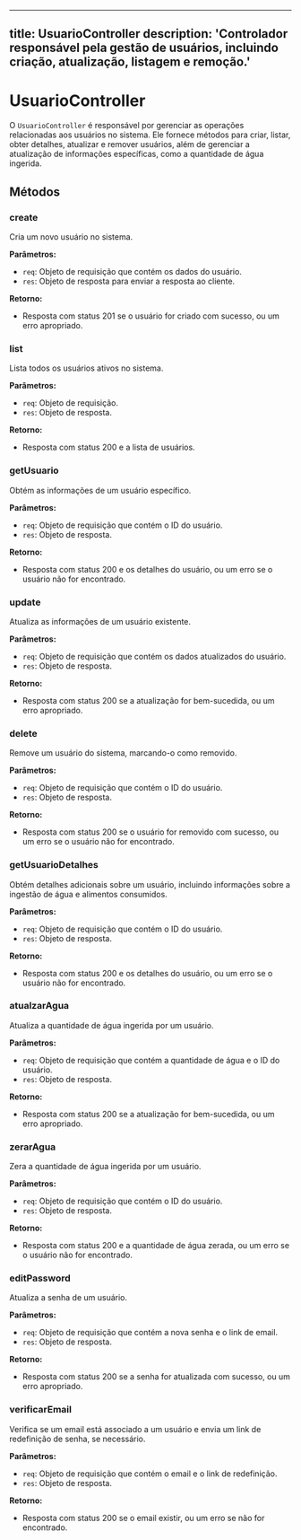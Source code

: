 
---
title: UsuarioController
description: 'Controlador responsável pela gestão de usuários, incluindo criação, atualização, listagem e remoção.'
---

# UsuarioController

O `UsuarioController` é responsável por gerenciar as operações relacionadas aos usuários no sistema. Ele fornece métodos para criar, listar, obter detalhes, atualizar e remover usuários, além de gerenciar a atualização de informações específicas, como a quantidade de água ingerida.

## Métodos

### create

Cria um novo usuário no sistema.

**Parâmetros:**
- `req`: Objeto de requisição que contém os dados do usuário.
- `res`: Objeto de resposta para enviar a resposta ao cliente.

**Retorno:**
- Resposta com status 201 se o usuário for criado com sucesso, ou um erro apropriado.

### list

Lista todos os usuários ativos no sistema.

**Parâmetros:**
- `req`: Objeto de requisição.
- `res`: Objeto de resposta.

**Retorno:**
- Resposta com status 200 e a lista de usuários.

### getUsuario

Obtém as informações de um usuário específico.

**Parâmetros:**
- `req`: Objeto de requisição que contém o ID do usuário.
- `res`: Objeto de resposta.

**Retorno:**
- Resposta com status 200 e os detalhes do usuário, ou um erro se o usuário não for encontrado.

### update

Atualiza as informações de um usuário existente.

**Parâmetros:**
- `req`: Objeto de requisição que contém os dados atualizados do usuário.
- `res`: Objeto de resposta.

**Retorno:**
- Resposta com status 200 se a atualização for bem-sucedida, ou um erro apropriado.

### delete

Remove um usuário do sistema, marcando-o como removido.

**Parâmetros:**
- `req`: Objeto de requisição que contém o ID do usuário.
- `res`: Objeto de resposta.

**Retorno:**
- Resposta com status 200 se o usuário for removido com sucesso, ou um erro se o usuário não for encontrado.

### getUsuarioDetalhes

Obtém detalhes adicionais sobre um usuário, incluindo informações sobre a ingestão de água e alimentos consumidos.

**Parâmetros:**
- `req`: Objeto de requisição que contém o ID do usuário.
- `res`: Objeto de resposta.

**Retorno:**
- Resposta com status 200 e os detalhes do usuário, ou um erro se o usuário não for encontrado.

### atualzarAgua

Atualiza a quantidade de água ingerida por um usuário.

**Parâmetros:**
- `req`: Objeto de requisição que contém a quantidade de água e o ID do usuário.
- `res`: Objeto de resposta.

**Retorno:**
- Resposta com status 200 se a atualização for bem-sucedida, ou um erro apropriado.

### zerarAgua

Zera a quantidade de água ingerida por um usuário.

**Parâmetros:**
- `req`: Objeto de requisição que contém o ID do usuário.
- `res`: Objeto de resposta.

**Retorno:**
- Resposta com status 200 e a quantidade de água zerada, ou um erro se o usuário não for encontrado.

### editPassword

Atualiza a senha de um usuário.

**Parâmetros:**
- `req`: Objeto de requisição que contém a nova senha e o link de email.
- `res`: Objeto de resposta.

**Retorno:**
- Resposta com status 200 se a senha for atualizada com sucesso, ou um erro apropriado.

### verificarEmail

Verifica se um email está associado a um usuário e envia um link de redefinição de senha, se necessário.

**Parâmetros:**
- `req`: Objeto de requisição que contém o email e o link de redefinição.
- `res`: Objeto de resposta.

**Retorno:**
- Resposta com status 200 se o email existir, ou um erro se não for encontrado.
